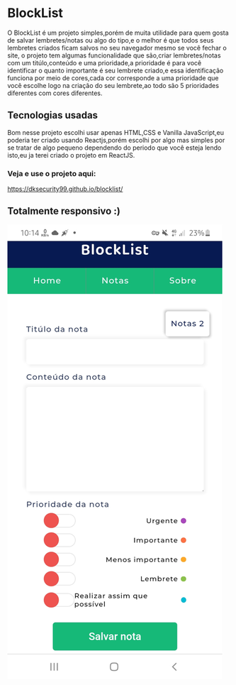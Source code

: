 # BlockList

O BlockList é um projeto simples,porém de muita utilidade para quem gosta de salvar lembretes/notas ou algo do tipo,e o melhor é que todos seus lembretes criados ficam salvos no seu navegador mesmo se você fechar o site,
o projeto tem algumas funcionalidade que são,criar lembretes/notas com um titúlo,conteúdo e uma prioridade,a prioridade é para você identificar o quanto importante é seu lembrete criado,e essa identificação funciona por meio de cores,cada cor corresponde a uma prioridade que você escolhe 
logo na criação do seu lembrete,ao todo são 5 prioridades diferentes com cores diferentes.

## Tecnologias usadas
Bom nesse projeto escolhi usar apenas HTML,CSS e Vanilla JavaScript,eu poderia ter criado usando Reactjs,porém escolhi por algo mas simples por se tratar de algo pequeno
dependendo do periodo que você esteja lendo isto,eu ja terei criado o projeto em ReactJS.

### Veja e use o projeto aqui:
https://dksecurity99.github.io/blocklist/

## Totalmente responsivo :)
![Screenshot](https://github.com/DKSecurity99/blocklist/blob/master/Screenshot_20200919-221412_Chrome.jpg)
